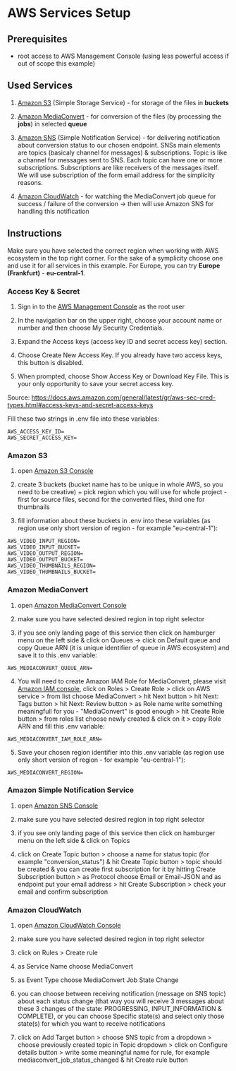 # AWS Services Setup

## Prerequisites

- root access to AWS Management Console (using less powerful access if out of scope this example)
  

## Used Services

1. [Amazon S3](#amazon-s3) (Simple Storage Service) - for storage of the files in **buckets**

2. [Amazon MediaConvert](#amazon-mediaconvert) - for conversion of the files (by processing the **jobs**) in selected **queue** 

3. [Amazon SNS](#amazon-simple-notification-service) (Simple Notification Service) - for delivering notification about conversion status to our chosen endpoint. SNSs main elements are topics (basicaly channel for messages) & subscriptions. Topic is like a channel for messages sent to SNS. Each topic can have one or more subscriptions. Subscriptions are like receivers of the messages itself. We will use subscription of the form email address for the simplicity reasons. 

4. [Amazon CloudWatch](#amazon-cloudwatch) - for watching the MediaConvert job queue for success / failure of the conversion -> then will use Amazon SNS for handling this notification 

## Instructions

Make sure you have selected the correct region when working with AWS ecosystem in the top right corner. For the sake of a symplicity choose one and use it for all services in this example. For Europe, you can try **Europe (Frankfurt)** - **eu-central-1**.

### Access Key & Secret

1. Sign in to the [AWS Management Console](https://console.aws.amazon.com/) as the root user

2. In the navigation bar on the upper right, choose your account name or number and then choose My Security Credentials.

3. Expand the Access keys (access key ID and secret access key) section.

4. Choose Create New Access Key. If you already have two access keys, this button is disabled.

5. When prompted, choose Show Access Key or Download Key File. This is your only opportunity to save your secret access key.

Source: https://docs.aws.amazon.com/general/latest/gr/aws-sec-cred-types.html#access-keys-and-secret-access-keys

Fill these two strings in .env file into these variables:
```
AWS_ACCESS_KEY_ID=
AWS_SECRET_ACCESS_KEY=
```

### Amazon S3

1. open [Amazon S3 Console](https://s3.console.aws.amazon.com/s3/home)

2. create 3 buckets (bucket name has to be unique in whole AWS, so you need to be creative) + pick region which you will use for whole project - first for source files, second for the converted files, third one for thumbnails

3. fill information about these buckets in .env into these variables (as region use only short version of region - for example "eu-central-1"):
```
AWS_VIDEO_INPUT_REGION=
AWS_VIDEO_INPUT_BUCKET=
AWS_VIDEO_OUTPUT_REGION=
AWS_VIDEO_OUTPUT_BUCKET=
AWS_VIDEO_THUMBNAILS_REGION=
AWS_VIDEO_THUMBNAILS_BUCKET=
```

### Amazon MediaConvert
1. open [Amazon MediaConvert Console](https://console.aws.amazon.com/mediaconvert)
 
2. make sure you have selected desired region in top right selector
 
3. if you see only landing page of this service then click on hamburger menu on the left side & click on Queues -> click on Default queue and copy Queue ARN (it is unique identifier of queue in AWS ecosystem) and save it to this .env variable:
```
AWS_MEDIACONVERT_QUEUE_ARN=
```

4. You will need to create Amazon IAM Role for MediaConvert, please visit [Amazon IAM console](https://console.aws.amazon.com/iam/), click on Roles > Create Role > click on AWS service > from list choose MediaConvert > hit Next button > hit Next: Tags button > hit Next: Review button > as Role name write something meaningfull for you - "MediaConvert" is good enough > hit Create Role button > from roles list choose newly created & click on it > copy Role ARN and fill this .env variable:
```
AWS_MEDIACONVERT_IAM_ROLE_ARN=
```  

5. Save your chosen region identifier into this .env variable  (as region use only short version of region - for example "eu-central-1"):
```
AWS_MEDIACONVERT_REGION=
```

### Amazon Simple Notification Service
1. open [Amazon SNS Console](https://console.aws.amazon.com/sns)

2. make sure you have selected desired region in top right selector

3. if you see only landing page of this service then click on hamburger menu on the left side & click on Topics

3. click on Create Topic button > choose a name for status topic (for example "conversion_status") & hit Create Topic button > topic should be created & you can create first subscription for it by hitting Create Subscription button > as Protocol choose Email or Email-JSON and as endpoint put your email address > hit Create Subscription > check your email and confirm subscription
  
### Amazon CloudWatch
1. open [Amazon CloudWatch Console](https://console.aws.amazon.com/cloudwatch)

2. make sure you have selected desired region in top right selector

3. click on Rules > Create rule

3. as Service Name choose MediaConvert

4. as Event Type choose MediaConvert Job State Change

5. you can choose between receiving notification (message on SNS topic) about each status change (that way you will receive 3 messages about these 3 changes of the state: PROGRESSING, INPUT_INFORMATION & COMPLETE), or you can choose Specific state(s) and select only those state(s) for which you want to receive notifications

5. click on Add Target button > choose SNS topic from a dropdown > choose previously created topic in Topic dropdown > click on Configure details button > write some meaningful name for rule, for example mediaconvert_job_status_changed & hit Create rule button

